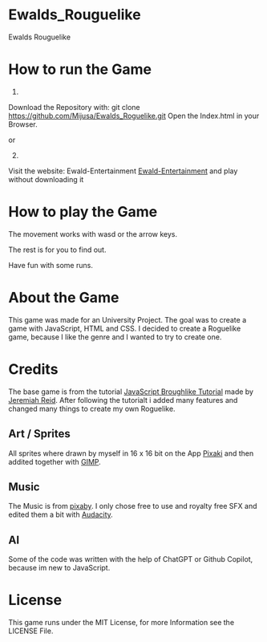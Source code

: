 # Ewalds_Rouguelike
Ewalds Rouguelike


# How to run the Game
1. 
Download the Repository with: git clone https://github.com/Mijusa/Ewalds_Roguelike.git
Open the Index.html in your Browser.

or

2. 
Visit the website: Ewald-Entertainment [Ewald-Entertainment](https://ewald-entertainment.de) and play without downloading it

# How to play the Game
The movement works with wasd or the arrow keys.

The rest is for you to find out.

Have fun with some runs.

# About the Game
This game was made for an University Project. The goal was to create a game with JavaScript, HTML and CSS. I decided to create a Roguelike game, because I like the genre and I wanted to try to create one.

# Credits
The base game is from the tutorial [JavaScript Broughlike Tutorial](https://nluqo.github.io/broughlike-tutorial/index.html) made by [Jeremiah Reid](https://github.com/nluqo). After following the tutorialt i added many features and changed many things to create my own Roguelike.

## Art / Sprites
All sprites where drawn by  myself in 16 x 16 bit on the App [Pixaki](https://pixaki.com/) and then addited together with [GIMP](https://www.gimp.org/).

## Music
The Music is from [pixaby](https://pixabay.com/). I only chose free to use and royalty free SFX and edited them a bit with [Audacity](https://www.audacity.de/).

## AI
Some of the code was written with the help of ChatGPT or Github Copilot, because im new to JavaScript.

# License
This game runs under the MIT License, for more Information see the LICENSE File.